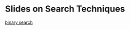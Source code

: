 # Slides on Search Techniques

[binary search](https://docs.google.com/presentation/d/1AU6NIK8H-eazo0-JIzzgsgmTWWjSVgN8IQvurTG0AEM/edit?usp=sharing "binary search slides")
